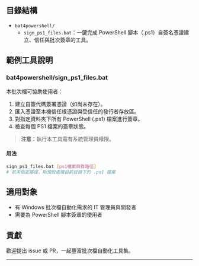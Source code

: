 ## 目錄結構

- `bat4powershell/`
  - `sign_ps1_files.bat`：一鍵完成 PowerShell 腳本（.ps1）自簽名憑證建立、信任與批次簽章的工具。

## 範例工具說明

### bat4powershell/sign_ps1_files.bat

本批次檔可協助使用者：

1. 建立自簽代碼簽署憑證（如尚未存在）。
2. 匯入憑證至本機信任根憑證與受信任的發行者存放區。
3. 對指定資料夾下所有 PowerShell (.ps1) 檔案進行簽章。
4. 檢查每個 PS1 檔案的簽章狀態。

> **注意**：執行本工具需有系統管理員權限。

#### 用法

```sh
sign_ps1_files.bat [ps1檔案目錄路徑]
# 若未指定路徑，則預設處理目前目錄下的 .ps1 檔案
```

## 適用對象

- 有 Windows 批次檔自動化需求的 IT 管理員與開發者
- 需要為 PowerShell 腳本簽章的使用者

## 貢獻

歡迎提出 issue 或 PR，一起豐富批次檔自動化工具集。

---
